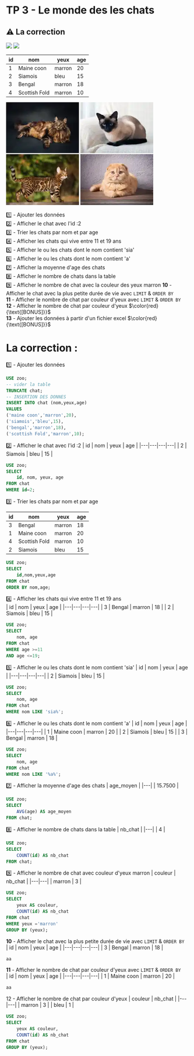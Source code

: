 # TP 3 - Le monde des les chats
## :warning: La correction
<img src="../../img/c.webp" width="100"> <img src="../../img/three.webp" width="100">  

| id | nom | yeux | age |
|---|---|---|---|
| 1 | Maine coon | marron | 20 |
| 2 | Siamois | bleu | 15 |
| 3 | Bengal | marron | 18 |
| 4 | Scottish Fold | marron | 10 |
  
![maincoon](/img/09/maincoon.webp)
![siamois](/img/09/siamois.webp)
![bengal](/img/09/bengal.webp)
![scottish](/img/09/scottish.webp)

:one: - Ajouter les données  
:two: - Afficher le chat avec l'id :2  
:three: - Trier les chats par nom et par age  
:four: - Afficher les chats qui vive entre 11 et 19 ans  
:five: - Afficher le ou les chats dont le nom contient 'sia'  
:six: - Afficher le ou les chats dont le nom contient 'a'  
:seven: - Afficher la moyenne d'age des chats  
:eight: - Afficher le nombre de chats dans la table   
:nine: - Afficher le nombre de chat avec la couleur des yeux marron 
**10** - Afficher le chat avec la plus petite durée de vie avec <code>LIMIT</code> & <code>ORDER BY</code>  
**11** - Afficher le nombre de chat par couleur d'yeux avec <code>LIMIT</code> & <code>ORDER BY</code>    
**12** - Afficher le nombre de chat par couleur d'yeux    $\color{red}{\text{[BONUS]}}$    
**13** - Ajouter les données à partir d'un fichier excel   $\color{red}{\text{[BONUS]}}$   

# La correction :
:one: - Ajouter les données  
```sql
USE zoo;
-- vider la table
TRUNCATE chat;
-- INSERTION DES DONNES
INSERT INTO chat (nom,yeux,age)
VALUES
('maine coon','marron',20),
('siamois','bleu',15),
('bengal','marron',18),
('scottish Fold','marron',10);
```

:two: - Afficher le chat avec l'id :2 
| id | nom | yeux | age |
|---|---|---|---|
| 2 | Siamois | bleu | 15 |
```sql
USE zoo;
SELECT 
    id, nom, yeux, age 
FROM chat 
WHERE id=2;
```  
:three: - Trier les chats par nom et par age  

| id | nom | yeux | age |
|---|---|---|---|
| 3 | Bengal | marron | 18 |
| 1 | Maine coon | marron | 20 |
| 4 | Scottish Fold | marron | 10 |
| 2 | Siamois | bleu | 15 |
```sql
USE zoo;
SELECT
    id,nom,yeux,age
FROM chat
ORDER BY nom,age;
``` 
:four: - Afficher les chats qui vive entre 11 et 19 ans  
| id | nom | yeux | age |
|---|---|---|---|
| 3 | Bengal | marron | 18 |
| 2 | Siamois | bleu | 15 |
```sql
USE zoo;
SELECT 
    nom, age 
FROM chat 
WHERE age >=11
AND age <=19;
``` 
:five: - Afficher le ou les chats dont le nom contient 'sia'
| id | nom | yeux | age |
|---|---|---|---|
| 2 | Siamois | bleu | 15 |
```sql
USE zoo; 
SELECT 
    nom, age 
FROM chat  
WHERE nom LIKE 'sia%';
``` 
:six: - Afficher le ou les chats dont le nom contient 'a'
| id | nom | yeux | age |
|---|---|---|---|
| 1 | Maine coon | marron | 20 |
| 2 | Siamois | bleu | 15 |
| 3 | Bengal | marron | 18 |
```sql
USE zoo; 
SELECT 
    nom, age 
FROM chat  
WHERE nom LIKE '%a%';
```
:seven: - Afficher la moyenne d'age des chats 
| age_moyen |
|---|
| 15.7500 |
```sql
USE zoo;
SELECT 
    AVG(age) AS age_moyen
FROM chat; 
```
:eight: - Afficher le nombre de chats dans la table
| nb_chat |
|---|
| 4 |   
```sql
USE zoo;
SELECT 
    COUNT(id) AS nb_chat
FROM chat; 
```

:nine: - Afficher le nombre de chat avec couleur d'yeux marron
| couleur | nb_chat |
|---|---|
| marron | 3 |
```sql
USE zoo;
SELECT
    yeux AS couleur,
    COUNT(id) AS nb_chat
FROM chat
WHERE yeux ='marron'
GROUP BY (yeux);
```
**10** - Afficher le chat avec la plus petite durée de vie avec <code>LIMIT</code> & <code>ORDER BY</code>    
| id | nom | yeux | age |
|---|---|---|---|
| 3 | Bengal | marron | 18 |
  
```sql
aa
```
  
**11** - Afficher le nombre de chat par couleur d'yeux avec <code>LIMIT</code> & <code>ORDER BY</code>      
| id | nom | yeux | age |
|---|---|---|---|
| 1 | Maine coon | marron | 20 |
```sql
aa
```

12 - Afficher le nombre de chat par couleur d'yeux
| couleur | nb_chat |
|---|---|
| marron | 3 |
| bleu | 1 |
```sql
USE zoo;
SELECT
    yeux AS couleur,
    COUNT(id) AS nb_chat
FROM chat
GROUP BY (yeux);
```

